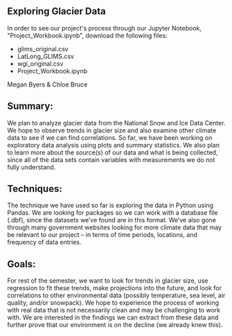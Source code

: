 ## Exploring Glacier Data 

In order to see our project's process through our Jupyter Notebook, "Project_Workbook.ipynb", download the following files: 
- glims_original.csv
- LatLong_GLIMS.csv
- wgi_original.csv 
- Project_Workbook.ipynb



Megan Byers & Chloe Bruce

## Summary:
We plan to analyze glacier data from the National Snow and Ice Data Center. We hope to observe trends in glacier size and also examine other climate data to see if we can find correlations. So far, we have been working on exploratory data analysis using plots and summary statistics. We also plan to learn more about the source(s) of our data and what is being collected, since all of the data sets contain variables with measurements we do not fully understand.

## Techniques: 
The technique we have used so far is exploring the data in Python using Pandas. We are looking for packages so we can work with a database file (.dbf), since the datasets we’ve found are in this format. We’ve also gone through many government websites looking for more climate data that may be relevant to our project – in terms of time periods, locations, and frequency of data entries. 

## Goals:
For rest of the semester, we want to look for trends in glacier size, use regression to fit these trends, make projections into the future, and look for correlations to other environmental data (possibly temperature, sea level, air quality, and/or snowpack). We hope to experience the process of working with real data that is not necessarily clean and may be challenging to work with. We are interested in the findings we can extract from these data and further prove that our environment is on the decline (we already knew this). 

